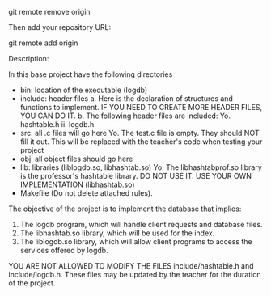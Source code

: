 git remote remove origin

Then add your repository URL:

git remote add origin <URL of your repo>

Description:

In this base project have the following directories

- bin: location of the executable (logdb)
- include: header files
    a. Here is the declaration of structures and functions to implement.
       IF YOU NEED TO CREATE MORE HEADER FILES, YOU CAN DO IT.
    b. The following header files are included:
Yo. hashtable.h
ii. logdb.h
- src: all .c files will go here
Yo. The test.c file is empty. They should NOT fill it out. This will be replaced with the teacher's code
when testing your project
- obj: all object files should go here
- lib: libraries (liblogdb.so, libhashtab.so)
Yo. The libhashtabprof.so library is the professor's hashtable library. DO NOT USE IT. USE YOUR OWN IMPLEMENTATION (libhashtab.so)
- Makefile (Do not delete attached rules).

The objective of the project is to implement the database that implies:
1. The logdb program, which will handle client requests and database files.
2. The libhashtab.so library, which will be used for the index.
3. The liblogdb.so library, which will allow client programs to access the services offered by logdb.

YOU ARE NOT ALLOWED TO MODIFY THE FILES include/hashtable.h and include/logdb.h. These files may be updated by the teacher for the duration of the project.

